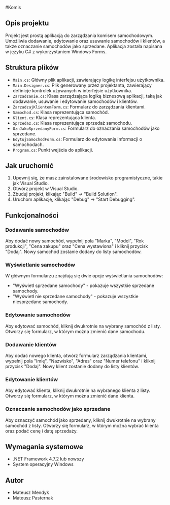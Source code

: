 

#Komis

## Opis projektu

Projekt jest prostą aplikacją do zarządzania komisem samochodowym. Umożliwia dodawanie, edytowanie oraz usuwanie samochodów i klientów, a także oznaczanie samochodów jako sprzedane. Aplikacja została napisana w języku C# z wykorzystaniem Windows Forms.

## Struktura plików

- `Main.cs`: Główny plik aplikacji, zawierający logikę interfejsu użytkownika.
- `Main.Designer.cs`: Plik generowany przez projektanta, zawierający definicje kontrolek używanych w interfejsie użytkownika.
- `Zarzadzanie.cs`: Klasa zarządzająca logiką biznesową aplikacji, taką jak dodawanie, usuwanie i edytowanie samochodów i klientów.
- `ZarzadzajKlientemForm.cs`: Formularz do zarządzania klientami.
- `Samochod.cs`: Klasa reprezentująca samochód.
- `Klient.cs`: Klasa reprezentująca klienta.
- `Sprzedaz.cs`: Klasa reprezentująca sprzedaż samochodu.
- `OznJakoSprzedanyForm.cs`: Formularz do oznaczania samochodów jako sprzedane.
- `EdytujSamochodForm.cs`: Formularz do edytowania informacji o samochodach.
- `Program.cs`: Punkt wejścia do aplikacji.

## Jak uruchomić

1. Upewnij się, że masz zainstalowane środowisko programistyczne, takie jak Visual Studio.
2. Otwórz projekt w Visual Studio.
3. Zbuduj projekt, klikając "Build" -> "Build Solution".
4. Uruchom aplikację, klikając "Debug" -> "Start Debugging".

## Funkcjonalności

### Dodawanie samochodów

Aby dodać nowy samochód, wypełnij pola "Marka", "Model", "Rok produkcji", "Cena zakupu" oraz "Cena wystawiona" i kliknij przycisk "Dodaj". Nowy samochód zostanie dodany do listy samochodów.

### Wyświetlanie samochodów

W głównym formularzu znajdują się dwie opcje wyświetlania samochodów:
- "Wyświetl sprzedane samochody" - pokazuje wszystkie sprzedane samochody.
- "Wyświetl nie sprzedane samochody" - pokazuje wszystkie niesprzedane samochody.

### Edytowanie samochodów

Aby edytować samochód, kliknij dwukrotnie na wybrany samochód z listy. Otworzy się formularz, w którym można zmienić dane samochodu.

### Dodawanie klientów

Aby dodać nowego klienta, otwórz formularz zarządzania klientami, wypełnij pola "Imię", "Nazwisko", "Adres" oraz "Numer telefonu" i kliknij przycisk "Dodaj". Nowy klient zostanie dodany do listy klientów.

### Edytowanie klientów

Aby edytować klienta, kliknij dwukrotnie na wybranego klienta z listy. Otworzy się formularz, w którym można zmienić dane klienta.

### Oznaczanie samochodów jako sprzedane

Aby oznaczyć samochód jako sprzedany, kliknij dwukrotnie na wybrany samochód z listy. Otworzy się formularz, w którym można wybrać klienta oraz podać cenę i datę sprzedaży.

## Wymagania systemowe

- .NET Framework 4.7.2 lub nowszy
- System operacyjny Windows

## Autor

- Mateusz Mendyk
- Mateusz Pasternak
